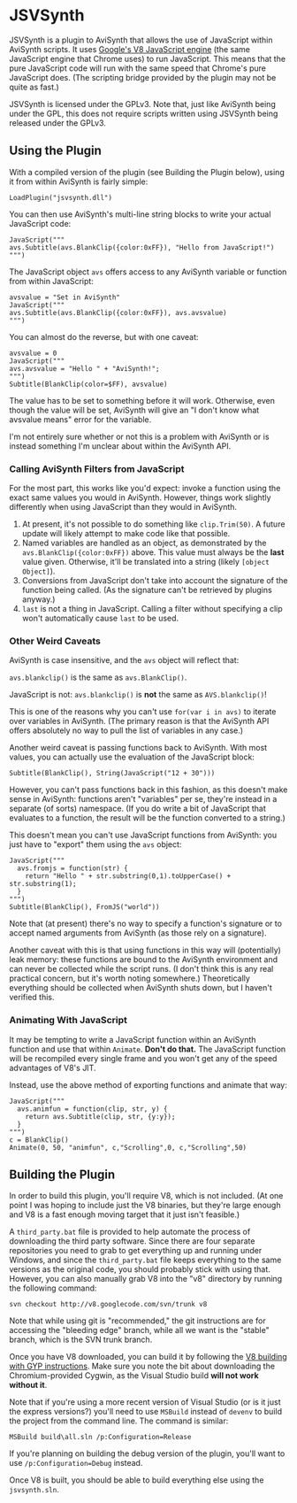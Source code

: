 JSVSynth
========

JSVSynth is a plugin to AviSynth that allows the use of JavaScript within
AviSynth scripts. It uses [Google's V8 JavaScript
engine](https://developers.google.com/v8/) (the same JavaScript
engine that Chrome uses) to run JavaScript. This means that the pure JavaScript
code will run with the same speed that Chrome's pure JavaScript does. (The
scripting bridge provided by the plugin may not be quite as fast.)

JSVSynth is licensed under the GPLv3. Note that, just like AviSynth being under
the GPL, this does not require scripts written using JSVSynth being released
under the GPLv3.

Using the Plugin
----------------

With a compiled version of the plugin (see Building the Plugin below), using it
from within AviSynth is fairly simple:

    LoadPlugin("jsvsynth.dll")

You can then use AviSynth's multi-line string blocks to write your actual
JavaScript code:

    JavaScript("""
    avs.Subtitle(avs.BlankClip({color:0xFF}), "Hello from JavaScript!")
    """)

The JavaScript object `avs` offers access to any AviSynth variable or
function from within JavaScript:

    avsvalue = "Set in AviSynth"
    JavaScript("""
    avs.Subtitle(avs.BlankClip({color:0xFF}), avs.avsvalue)
    """)

You can almost do the reverse, but with one caveat:

    avsvalue = 0
    JavaScript("""
    avs.avsvalue = "Hello " + "AviSynth!";
    """)
    Subtitle(BlankClip(color=$FF), avsvalue)

The value has to be set to something before it will work. Otherwise, even though
the value will be set, AviSynth will give an "I don't know what avsvalue means"
error for the variable.

I'm not entirely sure whether or not this is a problem with AviSynth or is
instead something I'm unclear about within the AviSynth API.

### Calling AviSynth Filters from JavaScript

For the most part, this works like you'd expect: invoke a function using the
exact same values you would in AviSynth. However, things work slightly
differently when using JavaScript than they would in AviSynth.

1. At present, it's not possible to do something like `clip.Trim(50)`. A future
   update will likely attempt to make code like that possible.
2. Named variables are handled as an object, as demonstrated by the
   `avs.BlankClip({color:0xFF})` above. This value must always be the
   **last** value given. Otherwise, it'll be translated into a string (likely
   `[object Object]`).
3. Conversions from JavaScript don't take into account the signature of the
   function being called. (As the signature can't be retrieved by plugins
   anyway.)
4. `last` is not a thing in JavaScript. Calling a filter without specifying a
   clip won't automatically cause `last` to be used.

### Other Weird Caveats

AviSynth is case insensitive, and the `avs` object will reflect that:

`avs.blankclip()` is the same as `avs.BlankClip()`.

JavaScript is not: `avs.blankclip()` is **not** the same as
`AVS.blankclip()`!

This is one of the reasons why you can't use `for(var i in avs)` to iterate
over variables in AviSynth. (The primary reason is that the AviSynth API offers
absolutely no way to pull the list of variables in any case.)

Another weird caveat is passing functions back to AviSynth. With most values,
you can actually use the evaluation of the JavaScript block:

    Subtitle(BlankClip(), String(JavaScript("12 + 30")))

However, you can't pass functions back in this fashion, as this doesn't make
sense in AviSynth: functions aren't "variables" per se, they're instead in a
separate (of sorts) namespace. (If you do write a bit of JavaScript that
evaluates to a function, the result will be the function converted to a string.)

This doesn't mean you can't use JavaScript functions from AviSynth: you just
have to "export" them using the `avs` object:

    JavaScript("""
      avs.fromjs = function(str) {
        return "Hello " + str.substring(0,1).toUpperCase() + str.substring(1);
      }
    """)
    Subtitle(BlankClip(), FromJS("world"))

Note that (at present) there's no way to specify a function's signature or to
accept named arguments from AviSynth (as those rely on a signature).

Another caveat with this is that using functions in this way will (potentially)
leak memory: these functions are bound to the AviSynth environment and can
never be collected while the script runs. (I don't think this is any real
practical concern, but it's worth noting somewhere.) Theoretically everything
should be collected when AviSynth shuts down, but I haven't verified this.

### Animating With JavaScript

It may be tempting to write a JavaScript function within an AviSynth function
and use that within `Animate`. **Don't do that.** The JavaScript function will
be recompiled every single frame and you won't get any of the speed advantages
of V8's JIT.

Instead, use the above method of exporting functions and animate that way:

    JavaScript("""
      avs.animfun = function(clip, str, y) {
        return avs.Subtitle(clip, str, {y:y});
      }
    """)
    c = BlankClip()
    Animate(0, 50, "animfun", c,"Scrolling",0, c,"Scrolling",50)

Building the Plugin
-------------------

In order to build this plugin, you'll require V8, which is not included. (At one
point I was hoping to include just the V8 binaries, but they're large enough and
V8 is a fast enough moving target that it just isn't feasible.)

A `third_party.bat` file is provided to help automate the process of downloading
the third party software. Since there are four separate repositories you need to
grab to get everything up and running under Windows, and since the
`third_party.bat` file keeps everything to the same versions as the original
code, you should probably stick with using that. However, you can also manually
grab V8 into the "v8" directory by running the following command:

    svn checkout http://v8.googlecode.com/svn/trunk v8

Note that while using git is "recommended," the git instructions are for
accessing the "bleeding edge" branch, while all we want is the "stable" branch,
which is the SVN trunk branch.

Once you have V8 downloaded, you can build it by following the [V8 building with
GYP instructions](http://code.google.com/p/v8/wiki/BuildingWithGYP). Make sure
you note the bit about downloading the Chromium-provided Cygwin, as the Visual
Studio build **will not work without it**.

Note that if you're using a more recent version of Visual Studio (or is it just
the express versions?) you'll need to use `MSBuild` instead of `devenv` to build
the project from the command line. The command is similar:

    MSBuild build\all.sln /p:Configuration=Release

If you're planning on building the debug version of the plugin, you'll want to
use `/p:Configuration=Debug` instead.

Once V8 is built, you should be able to build everything else using the
`jsvsynth.sln`.